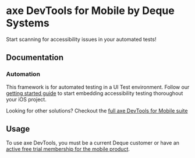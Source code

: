 # axe DevTools for Mobile by Deque Systems

Start scanning for accessibility issues in your automated tests!

## Documentation

### Automation
This framework is for automated testing in a UI Test environment. Follow our [getting started guide](https://docs.deque.com/devtools-mobile/xcui) to start embedding accessibility testing thoroughout your iOS project.

Looking for other solutions? Checkout the [full axe DevTools for Mobile suite](https://www.deque.com/axe/devtools/mobile-accessibility/)

## Usage

To use axe DevTools, you must be a current Deque customer or have an [active free trial membership for the mobile product](https://www.deque.com/axe/devtools/mobile-accessibility/).
